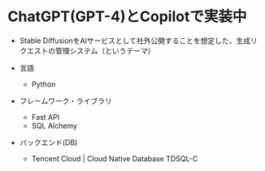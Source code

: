 
# ChatGPT(GPT-4)とCopilotで実装中

- Stable DiffusionをAIサービスとして社外公開することを想定した、生成リクエストの管理システム（というテーマ）

- 言語
  - Python
- フレームワーク・ライブラリ
  - Fast API
  - SQL Alchemy
- バックエンド(DB)
  - Tencent Cloud | Cloud Native Database TDSQL-C
